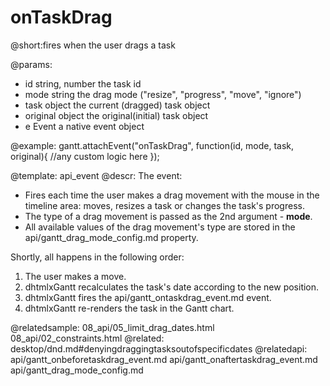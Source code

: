 onTaskDrag
=============
@short:fires when the user drags a task
	

@params:
- id			string, number		the task id
- mode			string				the drag mode ("resize", "progress", "move", "ignore")
- task			object				the current (dragged) task object
- original 		object				the original(initial) task object
- e				Event				a native event object


@example:
gantt.attachEvent("onTaskDrag", function(id, mode, task, original){
    //any custom logic here
});

@template:	api_event
@descr:
The event:

- Fires each time the user makes a drag movement with the mouse in the timeline area: moves, resizes a task or changes the task's progress.
- The type of a drag movement is passed as the 2nd argument - **mode**.
- All available values of the drag movement's type are stored in the api/gantt_drag_mode_config.md property.


Shortly, all happens in the following order:

1. The user makes a move.
2. dhtmlxGantt recalculates the task's  date according to the new position.
3. dhtmlxGantt fires the api/gantt_ontaskdrag_event.md event.
4. dhtmlxGantt re-renders the task in the Gantt chart.

@relatedsample:
	08_api/05_limit_drag_dates.html
	08_api/02_constraints.html
@related:
	desktop/dnd.md#denyingdraggingtasksoutofspecificdates
@relatedapi:
	api/gantt_onbeforetaskdrag_event.md
    api/gantt_onaftertaskdrag_event.md
    api/gantt_drag_mode_config.md
	